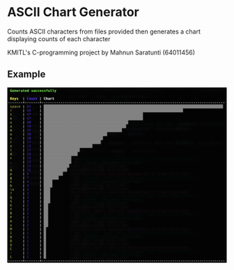 # ASCII Chart Generator

Counts ASCII characters from files provided then generates a chart displaying counts of each character

KMITL's C-programming project by Mahnun Saratunti (64011456)

## Example

![preview](./images/preview.png)
